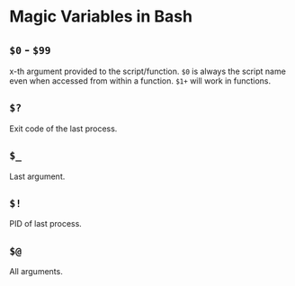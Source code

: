 # Magic Variables in Bash

## `$0` - `$99`
x-th argument provided to the script/function. `$0` is always the script name even when accessed from within a function. `$1+` will work in functions.

## `$?`
Exit code of the last process.

## `$_`
Last argument.

## `$!`
PID of last process.

## `$@`
All arguments.

